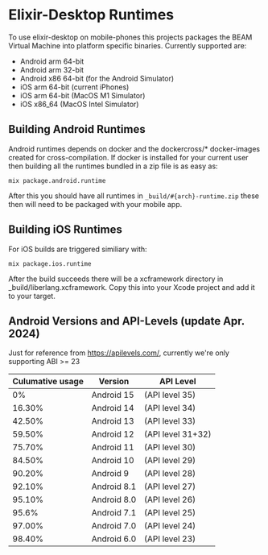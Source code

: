# Elixir-Desktop Runtimes

To use elixir-desktop on mobile-phones this projects packages the BEAM Virtual Machine into platform specific binaries. Currently supported are:

- Android arm 64-bit
- Android arm 32-bit
- Android x86 64-bit (for the Android Simulator)
- iOS arm 64-bit (current iPhones)
- iOS arm 64-bit (MacOS M1 Simulator)
- iOS x86_64     (MacOS Intel Simulator)

## Building Android Runtimes

Android runtimes depends on docker and the dockercross/* docker-images created for cross-compilation. If docker is installed for your current user then building all the runtimes bundled in a zip file is as easy as:

`mix package.android.runtime`

After this you should have all runtimes in `_build/#{arch}-runtime.zip` these then will need to be packaged with your mobile app. 

## Building iOS Runtimes

For iOS builds are triggered similiary with:

`mix package.ios.runtime`

After the build succeeds there will be a xcframework directory in _build/liberlang.xcframework. Copy this into your Xcode project and add it to your target.

## Android Versions and API-Levels (update Apr. 2024)

Just for reference from https://apilevels.com/, currently we're only supporting ABI >= 23 

| Culumative usage | Version | API Level |
| ------------ | ------- | --------- |
| 0% | Android 15          | (API level 35) |
| 16.30% | Android 14          | (API level 34) |
| 42.50% | Android 13          | (API level 33) |
| 59.50% | Android 12          | (API level 31+32) |
| 75.70% | Android 11          | (API level 30) |
| 84.50% | Android 10          | (API level 29) |
| 90.20% | Android 9           | (API level 28) |
|  92.10% | Android 8.1         | (API level 27) |
|  95.10% | Android 8.0         | (API level 26) |
|  95.6% | Android 7.1         | (API level 25) |
|  97.00% | Android 7.0         | (API level 24) |
|  98.40% | Android 6.0         | (API level 23) |


